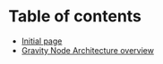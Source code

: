 # Table of contents

* [Initial page](README.md)
* [Gravity Node Architecture overview](gravity-node-architecture-overview.md)

